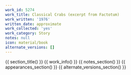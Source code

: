 ```yaml
---
work_id: 5274
work_title: Classical Crabs (excerpt from Factotum)
work_written: '1976'
written_date: approximate
work_collected: 'yes'
work_category: Story
notes: null
icon: material/book
alternate_versions: []
---
```


{{ section_title() }}
{{ work_info() }}
{{ notes_section() }}
{{ appearances_section() }}
{{ alternate_versions_section() }}
